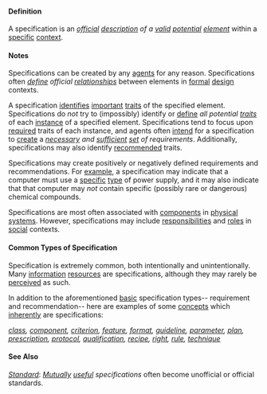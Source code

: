 #### Definition

A specification is an *[official](https://github.com/gcassel/Modular-Organization-Terminology/blob/master/terms/official.md) [description](https://github.com/gcassel/Modular-Organization-Terminology/blob/master/terms/describe.md) of a [valid](https://github.com/gcassel/Modular-Organization-Terminology/blob/master/terms/valid.md) [potential](https://github.com/gcassel/Modular-Organization-Terminology/blob/master/terms/potential.md) [element](https://github.com/gcassel/Modular-Organization-Terminology/blob/master/terms/element.md)* within a [specific](https://github.com/gcassel/Modular-Organization-Terminology/blob/master/terms/specific.md) [context](https://github.com/gcassel/Modular-Organization-Terminology/blob/master/terms/context.md).   

#### Notes

Specifications can be created by any [agents](https://github.com/gcassel/Modular-Organization-Terminology/blob/master/terms/agent.md) for any reason.  Specifications often *[define](https://github.com/gcassel/Modular-Organization-Terminology/blob/master/terms/define.md) official [relationships](https://github.com/gcassel/Modular-Organization-Terminology/blob/master/terms/relationship.md)* between elements in [formal](https://github.com/gcassel/Modular-Organization-Terminology/blob/master/terms/form.md) [design](https://github.com/gcassel/Modular-Organization-Terminology/blob/master/terms/design.md) contexts. 

A specification [identifies](https://github.com/gcassel/Modular-Organization-Terminology/blob/master/terms/identify.md) [important](https://github.com/gcassel/Modular-Organization-Terminology/blob/master/terms/importance.md) [traits](https://github.com/gcassel/Modular-Organization-Terminology/blob/master/terms/trait.md) of the specified element.  Specifications do *not* try to (impossibly) identify or [define](https://github.com/gcassel/Modular-Organization-Terminology/blob/master/terms/define.md) *all potential [traits](https://github.com/gcassel/Modular-Organization-Terminology/blob/master/terms/trait.md)* of each [instance](https://github.com/gcassel/Modular-Organization-Terminology/blob/master/terms/instance.md) of a specified element.  Specifications tend to focus upon [required](https://github.com/gcassel/Modular-Organization-Terminology/blob/master/terms/require.md) traits of each instance, and agents often [intend](https://github.com/gcassel/Modular-Organization-Terminology/blob/master/terms/intend.md) for a specification to [create](https://github.com/gcassel/Modular-Organization-Terminology/blob/master/terms/create.md) a *[necessary](https://github.com/gcassel/Modular-Organization-Terminology/blob/master/terms/require.md) and [sufficient](https://github.com/gcassel/Modular-Organization-Terminology/blob/master/terms/suffice.md) [set](https://github.com/gcassel/Modular-Organization-Terminology/blob/master/terms/set.md) of requirements*.  Additionally, specifications may also identify [recommended](https://github.com/gcassel/Modular-Organization-Terminology/blob/master/terms/recommendation.md) traits.

Specifications may create positively or negatively defined requirements and recommendations.  For [example](https://github.com/gcassel/Modular-Organization-Terminology/blob/master/terms/example.md), a specification may indicate that a computer must use a [specific](https://github.com/gcassel/Modular-Organization-Terminology/blob/master/terms/specific.md) [type](https://github.com/gcassel/Modular-Organization-Terminology/blob/master/terms/type.md) of power supply, and it may also indicate that that computer may *not* contain specific (possibly rare or dangerous) chemical compounds.

 Specifications are most often associated with [components](https://github.com/gcassel/Modular-Organization-Terminology/blob/master/terms/component.md) in [physical](https://github.com/gcassel/Modular-Organization-Terminology/blob/master/terms/physical.md) [systems](https://github.com/gcassel/Modular-Organization-Terminology/blob/master/terms/system.md).  However, specifications may include [responsibilities](https://github.com/gcassel/Modular-Organization-Terminology/blob/master/terms/responsibility.md) and [roles](https://github.com/gcassel/Modular-Organization-Terminology/blob/master/terms/role.md) in [social](https://github.com/gcassel/Modular-Organization-Terminology/blob/master/terms/social.md) contexts. 

#### Common Types of Specification

Specification is extremely common, both intentionally and unintentionally.  Many [information](https://github.com/gcassel/Modular-Organization-Terminology/blob/master/terms/information.md) [resources](https://github.com/gcassel/Modular-Organization-Terminology/blob/master/terms/resource.md) are specifications, although they may rarely be [perceived](https://github.com/gcassel/Modular-Organization-Terminology/blob/master/terms/perceive.md) as such.   

In addition to the aforementioned [basic](https://github.com/gcassel/Modular-Organization-Terminology/blob/master/terms/base.md) specification types-- requirement and recommendation-- here are examples of some [concepts](https://github.com/gcassel/Modular-Organization-Terminology/blob/master/terms/concept.md) which [inherently](https://github.com/gcassel/Modular-Organization-Terminology/blob/master/terms/inhere.md) are specifications:  

*[class](https://github.com/gcassel/Modular-Organization-Terminology/blob/master/terms/class.md), [component](https://github.com/gcassel/Modular-Organization-Terminology/blob/master/terms/component.md), [criterion](https://github.com/gcassel/Modular-Organization-Terminology/blob/master/terms/criterion.md), [feature](https://github.com/gcassel/Modular-Organization-Terminology/blob/master/terms/feature.md), [format](https://github.com/gcassel/Modular-Organization-Terminology/blob/master/terms/format.md), [guideline](https://github.com/gcassel/Modular-Organization-Terminology/blob/master/terms/guideline.md), [parameter](https://github.com/gcassel/Modular-Organization-Terminology/blob/master/terms/parameter.md), [plan](https://github.com/gcassel/Modular-Organization-Terminology/blob/master/terms/plan.md), [prescription](https://github.com/gcassel/Modular-Organization-Terminology/blob/master/terms/prescribe.md), [protocol](https://github.com/gcassel/Modular-Organization-Terminology/blob/master/terms/protocol.md), [qualification](https://github.com/gcassel/Modular-Organization-Terminology/blob/master/terms/qualification.md), [recipe](https://github.com/gcassel/Modular-Organization-Terminology/blob/master/terms/recipe.md), [right](https://github.com/gcassel/Modular-Organization-Terminology/blob/master/terms/right.md), [rule](https://github.com/gcassel/Modular-Organization-Terminology/blob/master/terms/rule.md), [technique](https://github.com/gcassel/Modular-Organization-Terminology/blob/master/terms/technique.md)*

#### See Also

*[Standard](https://github.com/gcassel/Modular-Organization-Terminology/blob/master/terms/standard.md)*:  *[Mutually](https://github.com/gcassel/Modular-Organization-Terminology/blob/master/terms/mutual.md) [useful](https://github.com/gcassel/Modular-Organization-Terminology/blob/master/terms/use.md) specifications* often become unofficial or official standards.
